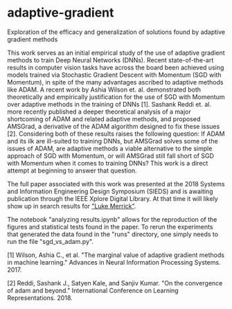 # adaptive-gradient
Exploration of the efficacy and generalization of solutions found by adaptive gradient methods

This work serves as an initial empirical study of the use of adaptive gradient methods to train Deep Neural Networks (DNNs). Recent state-of-the-art results in computer vision tasks have across the board been achieved using models trained via Stochastic Gradient Descent with Momentum (SGD with Momentum), in spite of the many advantages ascribed to adaptive methods like ADAM. A recent work by Ashia Wilson et. al. demonstrated both theoretically and empirically justification for the use of SGD with Momentum over adaptive methods in the training of DNNs [1]. Sashank Reddi et. al. more recently published a deeper theoretical analysis of a major shortcoming of ADAM and related adaptive methods, and proposed AMSGrad, a derivative of the ADAM algorithm designed to fix these issues [2]. Considering both of these results raises the following question: If ADAM and its ilk are ill-suited to training DNNs, but AMSGrad solves some of the issues of ADAM, are adaptive methods a viable alternative to the simple approach of SGD with Momentum, or will AMSGrad still fall short of SGD with Momentum when it comes to training DNNs? This work is a direct attempt at beginning to answer that question.

The full paper associated with this work was presented at the 2018 Systems and Information Engineering Design Symposium (SIEDS) and is awaiting publication through the IEEE Xplore Digital Library. At that time it will likely show up in search results for ["Luke Merrick"](https://ieeexplore.ieee.org/search/searchresult.jsp?newsearch=true&searchWithin=%22First%20Name%22:Luke&searchWithin=%22Last%20Name%22:Merrick).

The notebook "analyzing results.ipynb" allows for the reproduction of the figures and statistical tests found in the paper. To rerun the experiments that generated the data found in the "runs" directory, one simply needs to run the file "sgd_vs_adam.py".


[1] Wilson, Ashia C., et al. "The marginal value of adaptive gradient methods in machine learning." Advances in Neural Information Processing Systems. 2017.

[2] Reddi, Sashank J., Satyen Kale, and Sanjiv Kumar. "On the convergence of adam and beyond." International Conference on Learning Representations. 2018.